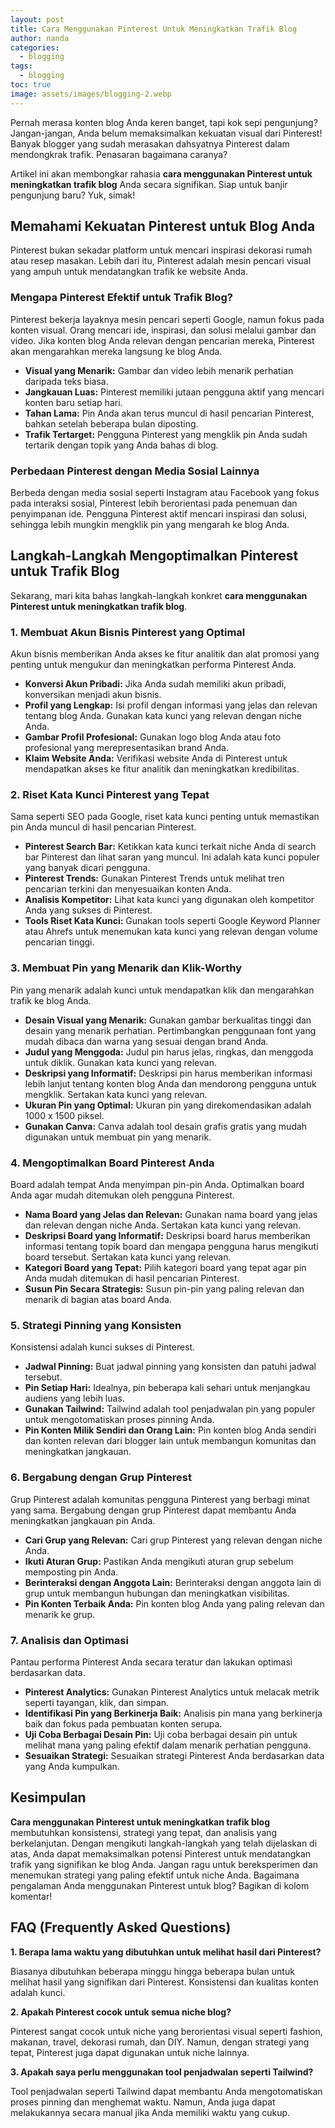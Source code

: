 ```yaml
---
layout: post
title: Cara Menggunakan Pinterest Untuk Meningkatkan Trafik Blog
author: nanda
categories:
  - blogging
tags:
  - blogging
toc: true
image: assets/images/blogging-2.webp
---
```



Pernah merasa konten blog Anda keren banget, tapi kok sepi pengunjung? Jangan-jangan, Anda belum memaksimalkan kekuatan visual dari Pinterest! Banyak blogger yang sudah merasakan dahsyatnya Pinterest dalam mendongkrak trafik. Penasaran bagaimana caranya?

Artikel ini akan membongkar rahasia **cara menggunakan Pinterest untuk meningkatkan trafik blog** Anda secara signifikan. Siap untuk banjir pengunjung baru? Yuk, simak!

## Memahami Kekuatan Pinterest untuk Blog Anda

Pinterest bukan sekadar platform untuk mencari inspirasi dekorasi rumah atau resep masakan. Lebih dari itu, Pinterest adalah mesin pencari visual yang ampuh untuk mendatangkan trafik ke website Anda.

### Mengapa Pinterest Efektif untuk Trafik Blog?

Pinterest bekerja layaknya mesin pencari seperti Google, namun fokus pada konten visual. Orang mencari ide, inspirasi, dan solusi melalui gambar dan video. Jika konten blog Anda relevan dengan pencarian mereka, Pinterest akan mengarahkan mereka langsung ke blog Anda.

- **Visual yang Menarik:** Gambar dan video lebih menarik perhatian daripada teks biasa.
- **Jangkauan Luas:** Pinterest memiliki jutaan pengguna aktif yang mencari konten baru setiap hari.
- **Tahan Lama:** Pin Anda akan terus muncul di hasil pencarian Pinterest, bahkan setelah beberapa bulan diposting.
- **Trafik Tertarget:** Pengguna Pinterest yang mengklik pin Anda sudah tertarik dengan topik yang Anda bahas di blog.

### Perbedaan Pinterest dengan Media Sosial Lainnya

Berbeda dengan media sosial seperti Instagram atau Facebook yang fokus pada interaksi sosial, Pinterest lebih berorientasi pada penemuan dan penyimpanan ide. Pengguna Pinterest aktif mencari inspirasi dan solusi, sehingga lebih mungkin mengklik pin yang mengarah ke blog Anda.

## Langkah-Langkah Mengoptimalkan Pinterest untuk Trafik Blog

Sekarang, mari kita bahas langkah-langkah konkret **cara menggunakan Pinterest untuk meningkatkan trafik blog**.

### 1\. Membuat Akun Bisnis Pinterest yang Optimal

Akun bisnis memberikan Anda akses ke fitur analitik dan alat promosi yang penting untuk mengukur dan meningkatkan performa Pinterest Anda.

- **Konversi Akun Pribadi:** Jika Anda sudah memiliki akun pribadi, konversikan menjadi akun bisnis.
- **Profil yang Lengkap:** Isi profil dengan informasi yang jelas dan relevan tentang blog Anda. Gunakan kata kunci yang relevan dengan niche Anda.
- **Gambar Profil Profesional:** Gunakan logo blog Anda atau foto profesional yang merepresentasikan brand Anda.
- **Klaim Website Anda:** Verifikasi website Anda di Pinterest untuk mendapatkan akses ke fitur analitik dan meningkatkan kredibilitas.

### 2\. Riset Kata Kunci Pinterest yang Tepat

Sama seperti SEO pada Google, riset kata kunci penting untuk memastikan pin Anda muncul di hasil pencarian Pinterest.

- **Pinterest Search Bar:** Ketikkan kata kunci terkait niche Anda di search bar Pinterest dan lihat saran yang muncul. Ini adalah kata kunci populer yang banyak dicari pengguna.
- **Pinterest Trends:** Gunakan Pinterest Trends untuk melihat tren pencarian terkini dan menyesuaikan konten Anda.
- **Analisis Kompetitor:** Lihat kata kunci yang digunakan oleh kompetitor Anda yang sukses di Pinterest.
- **Tools Riset Kata Kunci:** Gunakan tools seperti Google Keyword Planner atau Ahrefs untuk menemukan kata kunci yang relevan dengan volume pencarian tinggi.

### 3\. Membuat Pin yang Menarik dan Klik-Worthy

Pin yang menarik adalah kunci untuk mendapatkan klik dan mengarahkan trafik ke blog Anda.

- **Desain Visual yang Menarik:** Gunakan gambar berkualitas tinggi dan desain yang menarik perhatian. Pertimbangkan penggunaan font yang mudah dibaca dan warna yang sesuai dengan brand Anda.
- **Judul yang Menggoda:** Judul pin harus jelas, ringkas, dan menggoda untuk diklik. Gunakan kata kunci yang relevan.
- **Deskripsi yang Informatif:** Deskripsi pin harus memberikan informasi lebih lanjut tentang konten blog Anda dan mendorong pengguna untuk mengklik. Sertakan kata kunci yang relevan.
- **Ukuran Pin yang Optimal:** Ukuran pin yang direkomendasikan adalah 1000 x 1500 piksel.
- **Gunakan Canva:** Canva adalah tool desain grafis gratis yang mudah digunakan untuk membuat pin yang menarik.

### 4\. Mengoptimalkan Board Pinterest Anda

Board adalah tempat Anda menyimpan pin-pin Anda. Optimalkan board Anda agar mudah ditemukan oleh pengguna Pinterest.

- **Nama Board yang Jelas dan Relevan:** Gunakan nama board yang jelas dan relevan dengan niche Anda. Sertakan kata kunci yang relevan.
- **Deskripsi Board yang Informatif:** Deskripsi board harus memberikan informasi tentang topik board dan mengapa pengguna harus mengikuti board tersebut. Sertakan kata kunci yang relevan.
- **Kategori Board yang Tepat:** Pilih kategori board yang tepat agar pin Anda mudah ditemukan di hasil pencarian Pinterest.
- **Susun Pin Secara Strategis:** Susun pin-pin yang paling relevan dan menarik di bagian atas board Anda.

### 5\. Strategi Pinning yang Konsisten

Konsistensi adalah kunci sukses di Pinterest.

- **Jadwal Pinning:** Buat jadwal pinning yang konsisten dan patuhi jadwal tersebut.
- **Pin Setiap Hari:** Idealnya, pin beberapa kali sehari untuk menjangkau audiens yang lebih luas.
- **Gunakan Tailwind:** Tailwind adalah tool penjadwalan pin yang populer untuk mengotomatiskan proses pinning Anda.
- **Pin Konten Milik Sendiri dan Orang Lain:** Pin konten blog Anda sendiri dan konten relevan dari blogger lain untuk membangun komunitas dan meningkatkan jangkauan.

### 6\. Bergabung dengan Grup Pinterest

Grup Pinterest adalah komunitas pengguna Pinterest yang berbagi minat yang sama. Bergabung dengan grup Pinterest dapat membantu Anda meningkatkan jangkauan pin Anda.

- **Cari Grup yang Relevan:** Cari grup Pinterest yang relevan dengan niche Anda.
- **Ikuti Aturan Grup:** Pastikan Anda mengikuti aturan grup sebelum memposting pin Anda.
- **Berinteraksi dengan Anggota Lain:** Berinteraksi dengan anggota lain di grup untuk membangun hubungan dan meningkatkan visibilitas.
- **Pin Konten Terbaik Anda:** Pin konten blog Anda yang paling relevan dan menarik ke grup.

### 7\. Analisis dan Optimasi

Pantau performa Pinterest Anda secara teratur dan lakukan optimasi berdasarkan data.

- **Pinterest Analytics:** Gunakan Pinterest Analytics untuk melacak metrik seperti tayangan, klik, dan simpan.
- **Identifikasi Pin yang Berkinerja Baik:** Analisis pin mana yang berkinerja baik dan fokus pada pembuatan konten serupa.
- **Uji Coba Berbagai Desain Pin:** Uji coba berbagai desain pin untuk melihat mana yang paling efektif dalam menarik perhatian pengguna.
- **Sesuaikan Strategi:** Sesuaikan strategi Pinterest Anda berdasarkan data yang Anda kumpulkan.

## Kesimpulan

**Cara menggunakan Pinterest untuk meningkatkan trafik blog** membutuhkan konsistensi, strategi yang tepat, dan analisis yang berkelanjutan. Dengan mengikuti langkah-langkah yang telah dijelaskan di atas, Anda dapat memaksimalkan potensi Pinterest untuk mendatangkan trafik yang signifikan ke blog Anda. Jangan ragu untuk bereksperimen dan menemukan strategi yang paling efektif untuk niche Anda. Bagaimana pengalaman Anda menggunakan Pinterest untuk blog? Bagikan di kolom komentar!

## FAQ (Frequently Asked Questions)

**1\. Berapa lama waktu yang dibutuhkan untuk melihat hasil dari Pinterest?**

Biasanya dibutuhkan beberapa minggu hingga beberapa bulan untuk melihat hasil yang signifikan dari Pinterest. Konsistensi dan kualitas konten adalah kunci.

**2\. Apakah Pinterest cocok untuk semua niche blog?**

Pinterest sangat cocok untuk niche yang berorientasi visual seperti fashion, makanan, travel, dekorasi rumah, dan DIY. Namun, dengan strategi yang tepat, Pinterest juga dapat digunakan untuk niche lainnya.

**3\. Apakah saya perlu menggunakan tool penjadwalan seperti Tailwind?**

Tool penjadwalan seperti Tailwind dapat membantu Anda mengotomatiskan proses pinning dan menghemat waktu. Namun, Anda juga dapat melakukannya secara manual jika Anda memiliki waktu yang cukup.
